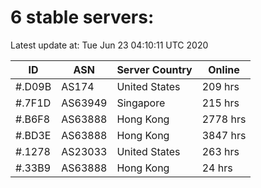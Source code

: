 # 6 stable servers:

Latest update at: Tue Jun 23 04:10:11 UTC 2020

| ID | ASN | Server Country | Online |
| -- | --- | -------------- | ------ |
| #.D09B | AS174 | United States | 209 hrs |
| #.7F1D | AS63949 | Singapore | 215 hrs |
| #.B6F8 | AS63888 | Hong Kong | 2778 hrs |
| #.BD3E | AS63888 | Hong Kong | 3847 hrs |
| #.1278 | AS23033 | United States | 263 hrs |
| #.33B9 | AS63888 | Hong Kong | 24 hrs |

